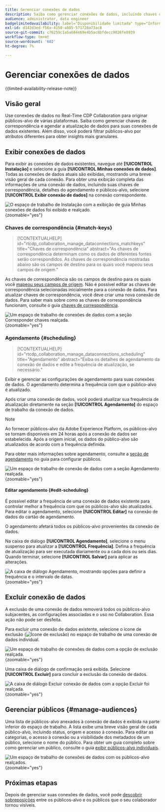 ```yaml
---
title: Gerenciar conexões de dados
description: Saiba como gerenciar conexões de dados, incluindo chaves de correspondência, agendamento, casos de uso e filtragem de público-alvo no Real-Time CDP Collaboration
audience: administrator, data engineer
badgelimitedavailability: label="Disponibilidade limitada" type="Informative" url="https://helpx.adobe.com/br/legal/product-descriptions/real-time-customer-data-platform-collaboration.html newtab=true"
exl-id: d142d3ed-f56a-4150-a885-571728a73ac8
source-git-commit: c76259c1a5a684e69e4b5ac8bfdecc9026fe0939
workflow-type: tm+mt
source-wordcount: '602'
ht-degree: 7%

---
```


# Gerenciar conexões de dados

{{limited-availability-release-note}}

## Visão geral

Use conexões de dados no Real-Time CDP Collaboration para originar públicos-alvo de várias plataformas. Saiba como gerenciar chaves de correspondência e agendar a atualização de dados para suas conexões de dados existentes. Além disso, você poderá filtrar públicos-alvo por atributos diferentes para obter insights mais granulares.

## Exibir conexões de dados

Para exibir as conexões de dados existentes, navegue até **[!UICONTROL Instalação]** e selecione a guia **[!UICONTROL Minhas conexões de dados]**. Todas as conexões de dados atuais são exibidas, mostrando uma breve visão geral de cada conexão. Para obter uma exibição completa das informações de uma conexão de dados, incluindo suas chaves de correspondência, detalhes do agendamento e públicos-alvo, selecione **[!UICONTROL Exibir conexão de dados]** na conexão correspondente.

![O espaço de trabalho de Instalação com a exibição de guia Minhas conexões de dados foi exibido e realçado.](/help/assets/setup/manage-data-connection/my-data-connections.png){zoomable="yes"}

### Chaves de correspondência {#match-keys}

>[!CONTEXTUALHELP]
>id="rtcdp_collaboration_manage_dataconnections_matchkeys"
>title="Chaves de correspondência"
>abstract="As chaves de correspondência determinam como os dados de diferentes fontes serão correspondidos. As chaves de correspondência mostradas abaixo são os campos de destino para os quais você mapeou seus campos de origem."

As chaves de correspondência são os campos de destino para os quais você [mapeou seus campos de origem](./onboard-audiences.md#map-fields). Não é possível editar as chaves de correspondência selecionadas inicialmente para a conexão de dados. Para atualizar chaves de correspondência, você deve criar uma nova conexão de dados. Para saber mais sobre como as chaves de correspondência funcionam, consulte o guia [chaves de correspondência](./onboard-account.md#set-up-match-keys).

![Um espaço de trabalho de conexões de dados com a seção Corresponder chaves realçada.](/help/assets/setup/manage-data-connection/view-data-connection-match-keys.png){zoomable="yes"}

### Agendamento {#scheduling}

>[!CONTEXTUALHELP]
>id="rtcdp_collaboration_manage_dataconnections_scheduling"
>title="Agendamento"
>abstract="Exiba os detalhes de agendamento da conexão de dados e edite a frequência de atualização, se necessário."

Exibir e gerenciar as configurações de agendamento para suas conexões de dados. O agendamento determina a frequência com que o público-alvo é atualizado.

Após criar uma conexão de dados, você poderá atualizar sua frequência de atualização diretamente na seção **[!UICONTROL Agendamento]** do espaço de trabalho da conexão de dados.

>[!NOTE]
>
>Ao fornecer públicos-alvo da Adobe Experience Platform, os públicos-alvo se tornam disponíveis em 24 horas após a conexão de dados ser estabelecida. Após a origem inicial, os dados do público-alvo são atualizados de acordo com a frequência definida.

Para obter mais informações sobre agendamento, consulte a [seção de agendamento](/help/guide/setup/onboard-audiences.md#schedule) no guia para configurar públicos.

![Um espaço de trabalho de conexão de dados com a seção Agendamento realçada.](/help/assets/setup/manage-data-connection/view-data-connection-scheduling.png){zoomable="yes"}

#### Editar agendamento {#edit-scheduling}

É possível editar a frequência de uma conexão de dados existente para controlar melhor a frequência com que os públicos-alvo são atualizados. Para editar o agendamento, selecione **[!UICONTROL Editar]** na conexão de dados do cartão de agendamento.

O agendamento afetará todos os públicos-alvo provenientes da conexão de dados.

Na caixa de diálogo **[!UICONTROL Agendamento]**, selecione o menu suspenso para atualizar a **[!UICONTROL Frequência]**. Defina a frequência de atualização para ser executada diariamente ou a cada dois ou seis dias. Quando terminar, selecione **[!UICONTROL Salvar]** para aplicar as alterações.

![A caixa de diálogo Agendamento, mostrando opções para definir a frequência e o intervalo de datas.](../../assets/setup/manage-data-connection/scheduling-dialog.png){zoomable="yes"}

## Excluir conexão de dados

A exclusão de uma conexão de dados removerá todos os públicos-alvo subjacentes, as configurações associadas e o uso no Collaboration. Essa ação não pode ser desfeita.

Para excluir uma conexão de dados existente, selecione o ícone de exclusão (![Ícone de exclusão](/help/assets/common/delete.svg)) no espaço de trabalho de uma conexão de dados individual.

![Um espaço de trabalho de conexões de dados com a opção de exclusão realçada.](/help/assets/setup/manage-data-connection/delete-data-connection.png){zoomable="yes"}

Uma caixa de diálogo de confirmação será exibida. Selecione **[!UICONTROL Excluir]** para concluir a exclusão da conexão de dados.

![A caixa de diálogo Excluir conexão de dados com a opção Excluir foi realçada.](/help/assets/setup/manage-data-connection/delete-data-connection-confirm.png){zoomable="yes"}

## Gerenciar públicos {#manage-audiences}

Uma lista de públicos-alvo anexados à conexão de dados é exibida na parte inferior do espaço de trabalho. A lista exibe uma breve visão geral de cada público-alvo, incluindo status, origem e acesso à conexão. Para editar as categorias, o acesso à conexão ou a visibilidade dos metadados de um público, selecione o nome do público. Para obter um guia completo sobre como gerenciar um público, consulte o guia [exibir públicos-alvo individuais](./onboard-audiences.md#view-individual-audiences).

![Um espaço de trabalho de conexões de dados com os públicos-alvo realçados.](/help/assets/setup/manage-data-connection/view-data-connection-manage-audiences.png){zoomable="yes"}

## Próximas etapas

Depois de gerenciar suas conexões de dados, você pode [descobrir sobreposições](/help/guide/collaborate/discover.md) entre os públicos-alvo e os públicos que o seu colaborador tornou visíveis.
